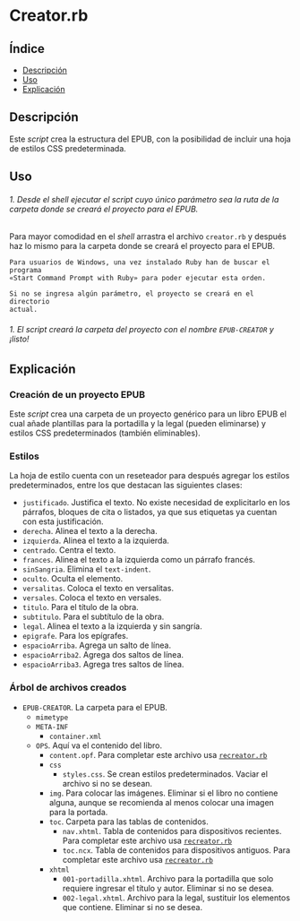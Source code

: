 # Creator.rb

## Índice

* [Descripción](#descripción)
* [Uso](#uso)
* [Explicación](#explicación)

## Descripción

Este *script* crea la estructura del EPUB, con la posibilidad de incluir una hoja de estilos CSS
predeterminada.

## Uso

###### 1. Desde el *shell* ejecutar el *script* cuyo único parámetro sea la ruta de la carpeta donde se creará el proyecto para el EPUB.

Para mayor comodidad en el *shell* arrastra el archivo `creator.rb` y después
haz lo mismo para la carpeta donde se creará el proyecto para el EPUB.

    Para usuarios de Windows, una vez instalado Ruby han de buscar el programa
    «Start Command Prompt with Ruby» para poder ejecutar esta orden.

    Si no se ingresa algún parámetro, el proyecto se creará en el directorio
    actual.

###### 1. El *script* creará la carpeta del proyecto con el nombre `EPUB-CREATOR` y ¡listo!

## Explicación

### Creación de un proyecto EPUB

Este *script* crea una carpeta de un proyecto genérico para un libro EPUB el cual añade plantillas para la portadilla y la legal (pueden eliminarse) y estilos CSS predeterminados (también eliminables).

### Estilos

La hoja de estilo cuenta con un reseteador para después agregar los estilos predeterminados, entre los que destacan las siguientes clases:

* `justificado`. Justifica el texto. No existe necesidad de explicitarlo en los párrafos, bloques de cita o listados, ya que sus etiquetas ya cuentan con esta justificación.
* `derecha`. Alinea el texto a la derecha.
* `izquierda`. Alinea el texto a la izquierda.
* `centrado`. Centra el texto.
* `frances`. Alinea el texto a la izquierda como un párrafo francés.
* `sinSangria`. Elimina el `text-indent`.
* `oculto`. Oculta el elemento.
* `versalitas`. Coloca el texto en versalitas.
* `versales`. Coloca el texto en versales.
* `titulo`. Para el título de la obra.
* `subtitulo`. Para el subtítulo de la obra.
* `legal`. Alinea el texto a la izquierda y sin sangría.
* `epigrafe`. Para los epígrafes.
* `espacioArriba`. Agrega un salto de línea.
* `espacioArriba2`. Agrega dos saltos de línea.
* `espacioArriba3`. Agrega tres saltos de línea.

### Árbol de archivos creados

* `EPUB-CREATOR`. La carpeta para el EPUB.
  * `mimetype`
  * `META-INF`
    * `container.xml`
  * `OPS`. Aquí va el contenido del libro.
    * `content.opf`. Para completar este archivo usa [`recreator.rb`](https://github.com/ColectivoPerroTriste/Herramientas/tree/master/EPUB/5%20-%20Recreador)
    * `css`
      * `styles.css`. Se crean estilos predeterminados. Vaciar el archivo si no se desean.
    * `img`. Para colocar las imágenes. Eliminar si el libro no contiene alguna, aunque se recomienda al menos colocar una imagen para la portada.
    * `toc`. Carpeta para las tablas de contenidos.
      * `nav.xhtml`. Tabla de contenidos para dispositivos recientes. Para completar este archivo usa [`recreator.rb`](https://github.com/ColectivoPerroTriste/Herramientas/tree/master/EPUB/5%20-%20Recreador)
      * `toc.ncx`. Tabla de contenidos para dispositivos antiguos. Para completar este archivo usa [`recreator.rb`](https://github.com/ColectivoPerroTriste/Herramientas/tree/master/EPUB/5%20-%20Recreador)
    * `xhtml`
      * `001-portadilla.xhtml`. Archivo para la portadilla que solo requiere ingresar el título y autor. Eliminar si no se desea.
      * `002-legal.xhtml`. Archivo para la legal, sustituir los elementos que contiene. Eliminar si no se desea.
